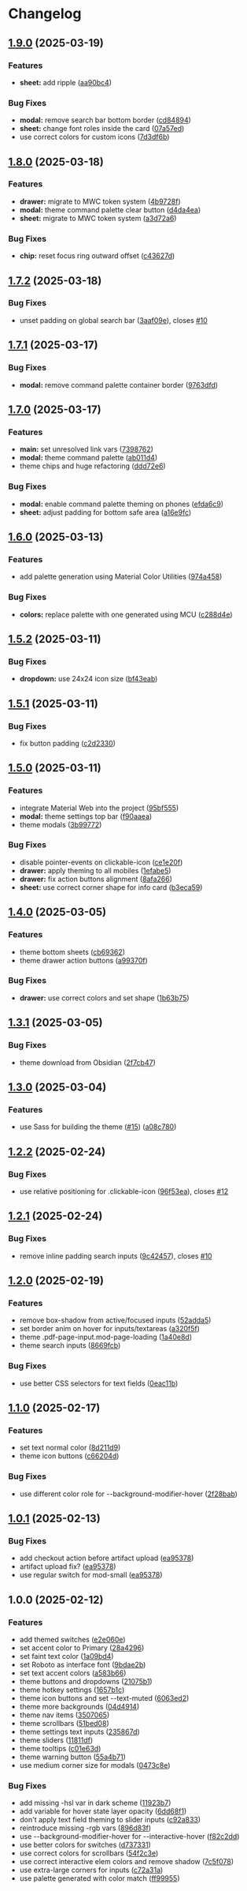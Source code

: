 # Changelog

## [1.9.0](https://github.com/HarmfulBreeze/obsidian-material-3-theme/compare/1.8.0...1.9.0) (2025-03-19)


### Features

* **sheet:** add ripple ([aa90bc4](https://github.com/HarmfulBreeze/obsidian-material-3-theme/commit/aa90bc431682a974973ecbf6f284772a8f52cd40))


### Bug Fixes

* **modal:** remove search bar bottom border ([cd84894](https://github.com/HarmfulBreeze/obsidian-material-3-theme/commit/cd8489467afbf4e25069bf925233ff26d9ec543e))
* **sheet:** change font roles inside the card ([07a57ed](https://github.com/HarmfulBreeze/obsidian-material-3-theme/commit/07a57edbe1f2be541f70d98b95c17380379d1bb0))
* use correct colors for custom icons ([7d3df6b](https://github.com/HarmfulBreeze/obsidian-material-3-theme/commit/7d3df6b0f1fbaee4f66d4191eb05404630e2b870))

## [1.8.0](https://github.com/HarmfulBreeze/obsidian-material-3-theme/compare/1.7.2...1.8.0) (2025-03-18)


### Features

* **drawer:** migrate to MWC token system ([4b9728f](https://github.com/HarmfulBreeze/obsidian-material-3-theme/commit/4b9728fb32a1fa015844a90396c2b24d950130d8))
* **modal:** theme command palette clear button ([d4da4ea](https://github.com/HarmfulBreeze/obsidian-material-3-theme/commit/d4da4eabc64e458ddb32f16d097269ecad719417))
* **sheet:** migrate to MWC token system ([a3d72a6](https://github.com/HarmfulBreeze/obsidian-material-3-theme/commit/a3d72a6df530365bd2e576fafbead3076785e819))


### Bug Fixes

* **chip:** reset focus ring outward offset ([c43627d](https://github.com/HarmfulBreeze/obsidian-material-3-theme/commit/c43627df859c18428535712577d57f16139f7c94))

## [1.7.2](https://github.com/HarmfulBreeze/obsidian-material-3-theme/compare/1.7.1...1.7.2) (2025-03-18)


### Bug Fixes

* unset padding on global search bar ([3aaf09e](https://github.com/HarmfulBreeze/obsidian-material-3-theme/commit/3aaf09ee00d9bff4e91f0df9538041b35cdcfbaf)), closes [#10](https://github.com/HarmfulBreeze/obsidian-material-3-theme/issues/10)

## [1.7.1](https://github.com/HarmfulBreeze/obsidian-material-3-theme/compare/1.7.0...1.7.1) (2025-03-17)


### Bug Fixes

* **modal:** remove command palette container border ([9763dfd](https://github.com/HarmfulBreeze/obsidian-material-3-theme/commit/9763dfd4ae1a6586b9bbfb3544bbf3f604614d77))

## [1.7.0](https://github.com/HarmfulBreeze/obsidian-material-3-theme/compare/1.6.0...1.7.0) (2025-03-17)


### Features

* **main:** set unresolved link vars ([7398762](https://github.com/HarmfulBreeze/obsidian-material-3-theme/commit/73987628c5c0f6d0f29723d45e700cbf7d494776))
* **modal:** theme command palette ([ab011d4](https://github.com/HarmfulBreeze/obsidian-material-3-theme/commit/ab011d4aed5f9dd8b212669d1f4954ffceb93626))
* theme chips and huge refactoring ([ddd72e6](https://github.com/HarmfulBreeze/obsidian-material-3-theme/commit/ddd72e66aaa93bbcce3f2140d3059c771040ae0b))


### Bug Fixes

* **modal:** enable command palette theming on phones ([efda6c9](https://github.com/HarmfulBreeze/obsidian-material-3-theme/commit/efda6c9d3449db4b60a45270db1c5bd9cb142834))
* **sheet:** adjust padding for bottom safe area ([a16e9fc](https://github.com/HarmfulBreeze/obsidian-material-3-theme/commit/a16e9fc70d3ba7c022733b20b9f81e9941dcd8b5))

## [1.6.0](https://github.com/HarmfulBreeze/obsidian-material-3-theme/compare/1.5.2...1.6.0) (2025-03-13)


### Features

* add palette generation using Material Color Utilities ([974a458](https://github.com/HarmfulBreeze/obsidian-material-3-theme/commit/974a458b9d47440ce4b2815321704efb0d20d0ad))


### Bug Fixes

* **colors:** replace palette with one generated using MCU ([c288d4e](https://github.com/HarmfulBreeze/obsidian-material-3-theme/commit/c288d4ef38fe0519da482c0f85f6161e5ddc4a9e))

## [1.5.2](https://github.com/HarmfulBreeze/obsidian-material-3-theme/compare/1.5.1...1.5.2) (2025-03-11)


### Bug Fixes

* **dropdown:** use 24x24 icon size ([bf43eab](https://github.com/HarmfulBreeze/obsidian-material-3-theme/commit/bf43eab01666832688c4cdbccdecfd41fda7e1dc))

## [1.5.1](https://github.com/HarmfulBreeze/obsidian-material-3-theme/compare/1.5.0...1.5.1) (2025-03-11)


### Bug Fixes

* fix button padding ([c2d2330](https://github.com/HarmfulBreeze/obsidian-material-3-theme/commit/c2d2330111283cabbee2606362e6ed5f6d0ddb7e))

## [1.5.0](https://github.com/HarmfulBreeze/obsidian-material-3-theme/compare/1.4.0...1.5.0) (2025-03-11)


### Features

* integrate Material Web into the project ([95bf555](https://github.com/HarmfulBreeze/obsidian-material-3-theme/commit/95bf555845710f679090c6344bf8583c7dfef38c))
* **modal:** theme settings top bar ([f90aaea](https://github.com/HarmfulBreeze/obsidian-material-3-theme/commit/f90aaea3931359cdb6526f1e3f4e4ba617fc1144))
* theme modals ([3b99772](https://github.com/HarmfulBreeze/obsidian-material-3-theme/commit/3b997725256c86f3d6a61040f0423748e88b6b25))


### Bug Fixes

* disable pointer-events on clickable-icon ([ce1e20f](https://github.com/HarmfulBreeze/obsidian-material-3-theme/commit/ce1e20ff13ccb10c736a28244b8d04576d576fc1))
* **drawer:** apply theming to all mobiles ([1efabe5](https://github.com/HarmfulBreeze/obsidian-material-3-theme/commit/1efabe5239f2d6e6e636810c84645d890945fd6d))
* **drawer:** fix action buttons alignment ([8afa266](https://github.com/HarmfulBreeze/obsidian-material-3-theme/commit/8afa2663b59ee9eaf13b43941d80f481cde6169e))
* **sheet:** use correct corner shape for info card ([b3eca59](https://github.com/HarmfulBreeze/obsidian-material-3-theme/commit/b3eca5914b245cef0c3b8efd92ee35fe9e384413))

## [1.4.0](https://github.com/HarmfulBreeze/obsidian-material-3-theme/compare/1.3.1...1.4.0) (2025-03-05)


### Features

* theme bottom sheets ([cb69362](https://github.com/HarmfulBreeze/obsidian-material-3-theme/commit/cb693621763ce26b4b0166f4beaa1bf9b688c7a2))
* theme drawer action buttons ([a99370f](https://github.com/HarmfulBreeze/obsidian-material-3-theme/commit/a99370f56da0f5b30245ebc668263b8f9386fec8))


### Bug Fixes

* **drawer:** use correct colors and set shape ([1b63b75](https://github.com/HarmfulBreeze/obsidian-material-3-theme/commit/1b63b759503f2b450c39fd94c051555c7669c620))

## [1.3.1](https://github.com/HarmfulBreeze/obsidian-material-3-theme/compare/v1.3.0...1.3.1) (2025-03-05)


### Bug Fixes

* theme download from Obsidian ([2f7cb47](https://github.com/HarmfulBreeze/obsidian-material-3-theme/commit/2f7cb471ec5615e7e52654e1c03abd29629307e8))

## [1.3.0](https://github.com/HarmfulBreeze/obsidian-material-3-theme/compare/v1.2.2...v1.3.0) (2025-03-04)


### Features

* use Sass for building the theme ([#15](https://github.com/HarmfulBreeze/obsidian-material-3-theme/issues/15)) ([a08c780](https://github.com/HarmfulBreeze/obsidian-material-3-theme/commit/a08c780015fd27d493849ddf876ec74258312de5))

## [1.2.2](https://github.com/HarmfulBreeze/obsidian-material-3-theme/compare/v1.2.1...v1.2.2) (2025-02-24)


### Bug Fixes

* use relative positioning for .clickable-icon ([96f53ea](https://github.com/HarmfulBreeze/obsidian-material-3-theme/commit/96f53eaa02bba722d965f42be16f5fd85433ada5)), closes [#12](https://github.com/HarmfulBreeze/obsidian-material-3-theme/issues/12)

## [1.2.1](https://github.com/HarmfulBreeze/obsidian-material-3-theme/compare/v1.2.0...v1.2.1) (2025-02-24)


### Bug Fixes

* remove inline padding search inputs ([9c42457](https://github.com/HarmfulBreeze/obsidian-material-3-theme/commit/9c424571864b232986f79d427e46bb8550de2f9b)), closes [#10](https://github.com/HarmfulBreeze/obsidian-material-3-theme/issues/10)

## [1.2.0](https://github.com/HarmfulBreeze/obsidian-material-3-theme/compare/v1.1.0...v1.2.0) (2025-02-19)


### Features

* remove box-shadow from active/focused inputs ([52adda5](https://github.com/HarmfulBreeze/obsidian-material-3-theme/commit/52adda53e6bc5d2a2ed622583dde42bf0e0383bc))
* set border anim on hover for inputs/textareas ([a320f5f](https://github.com/HarmfulBreeze/obsidian-material-3-theme/commit/a320f5fda6f53b663cb2f2eb1f4234d2884bafd0))
* theme .pdf-page-input.mod-page-loading ([1a40e8d](https://github.com/HarmfulBreeze/obsidian-material-3-theme/commit/1a40e8d3f3d1a38a0b686664cbf0071ea525f164))
* theme search inputs ([8669fcb](https://github.com/HarmfulBreeze/obsidian-material-3-theme/commit/8669fcbf3805097548993d458f0bd02eb68888e3))


### Bug Fixes

* use better CSS selectors for text fields ([0eac11b](https://github.com/HarmfulBreeze/obsidian-material-3-theme/commit/0eac11b65bfcdb799a1d9f5e740b8f37f7677da4))

## [1.1.0](https://github.com/HarmfulBreeze/obsidian-material-3-theme/compare/v1.0.1...v1.1.0) (2025-02-17)


### Features

* set text normal color ([8d211d9](https://github.com/HarmfulBreeze/obsidian-material-3-theme/commit/8d211d985f281f34b418d061c3e2257ddf98cac0))
* theme icon buttons ([c66204d](https://github.com/HarmfulBreeze/obsidian-material-3-theme/commit/c66204d05df0ec86f1c628779d2fd1ff38765f08))


### Bug Fixes

* use different color role for --background-modifier-hover ([2f28bab](https://github.com/HarmfulBreeze/obsidian-material-3-theme/commit/2f28bab6eadb31e2b3b29215fe5d2e8b20bb198b))

## [1.0.1](https://github.com/HarmfulBreeze/obsidian-material-3-theme/compare/v1.0.0...v1.0.1) (2025-02-13)


### Bug Fixes

* add checkout action before artifact upload ([ea95378](https://github.com/HarmfulBreeze/obsidian-material-3-theme/commit/ea95378d0342e723953ef31b829dda4f766c3344))
* artifact upload fix? ([ea95378](https://github.com/HarmfulBreeze/obsidian-material-3-theme/commit/ea95378d0342e723953ef31b829dda4f766c3344))
* use regular switch for mod-small ([ea95378](https://github.com/HarmfulBreeze/obsidian-material-3-theme/commit/ea95378d0342e723953ef31b829dda4f766c3344))

## 1.0.0 (2025-02-12)


### Features

* add themed switches ([e2e060e](https://github.com/HarmfulBreeze/obsidian-material-3-theme/commit/e2e060eb0f0c03701e7a1fc14c9c32ff6937165d))
* set accent color to Primary ([28a4296](https://github.com/HarmfulBreeze/obsidian-material-3-theme/commit/28a42963fd5c3dd961edcb1ecb10e1a1836dd2a3))
* set faint text color ([1a09bd4](https://github.com/HarmfulBreeze/obsidian-material-3-theme/commit/1a09bd4937665745fa0ca7ffd5c59b063c51b8a5))
* set Roboto as interface font ([9bdae2b](https://github.com/HarmfulBreeze/obsidian-material-3-theme/commit/9bdae2b23cc2cc0ac0eb855d9505145ad5b4ce07))
* set text accent colors ([a583b66](https://github.com/HarmfulBreeze/obsidian-material-3-theme/commit/a583b6647ba49552b40c233f4708a3f665a02c46))
* theme buttons and dropdowns ([21075b1](https://github.com/HarmfulBreeze/obsidian-material-3-theme/commit/21075b1b5ca86e96041e074af92ed9787a9af980))
* theme hotkey settings ([1657b1c](https://github.com/HarmfulBreeze/obsidian-material-3-theme/commit/1657b1c1df4754bf12e23f041947fbc7dfb27e6a))
* theme icon buttons and set --text-muted ([6063ed2](https://github.com/HarmfulBreeze/obsidian-material-3-theme/commit/6063ed20e93d137afa260a3e762b29c70810d99e))
* theme more backgrounds ([04d4914](https://github.com/HarmfulBreeze/obsidian-material-3-theme/commit/04d491478c1c8c3736737e21a91fc34166f6985b))
* theme nav items ([3507065](https://github.com/HarmfulBreeze/obsidian-material-3-theme/commit/3507065b755848436395202f6196fa22a14c4a7a))
* theme scrollbars ([51bed08](https://github.com/HarmfulBreeze/obsidian-material-3-theme/commit/51bed08c1acd7d24ce5d748c110815db7075d4b1))
* theme settings text inputs ([235867d](https://github.com/HarmfulBreeze/obsidian-material-3-theme/commit/235867d536ff863d27530f5e1984115bfeda50c8))
* theme sliders ([11811df](https://github.com/HarmfulBreeze/obsidian-material-3-theme/commit/11811dfc3538ba8b66eef68709cb55c682e030d9))
* theme tooltips ([c01e63d](https://github.com/HarmfulBreeze/obsidian-material-3-theme/commit/c01e63d91dfb6e178c0a45671bf46c067c6593b1))
* theme warning button ([55a4b71](https://github.com/HarmfulBreeze/obsidian-material-3-theme/commit/55a4b711fb89f96a14d70876544c07ac56922a94))
* use medium corner size for modals ([0473c8e](https://github.com/HarmfulBreeze/obsidian-material-3-theme/commit/0473c8ed23adce27480011912d8cbec22c997024))


### Bug Fixes

* add missing -hsl var in dark scheme ([11923b7](https://github.com/HarmfulBreeze/obsidian-material-3-theme/commit/11923b7037658a029409d807a69535ea6ae15df8))
* add variable for hover state layer opacity ([6dd68f1](https://github.com/HarmfulBreeze/obsidian-material-3-theme/commit/6dd68f1fb6d44d3b5b89620298ba057478f3cb45))
* don't apply text field theming to slider inputs ([c92a833](https://github.com/HarmfulBreeze/obsidian-material-3-theme/commit/c92a8336e0e4b8a5c19672a7ca8e29da253db797))
* reintroduce missing -rgb vars ([896d83f](https://github.com/HarmfulBreeze/obsidian-material-3-theme/commit/896d83f6295e177293396ff8385f860699fdf21f))
* use --background-modifier-hover for --interactive-hover ([f82c2dd](https://github.com/HarmfulBreeze/obsidian-material-3-theme/commit/f82c2dd44531ae29c9475098daf9288ffe7e21e8))
* use better colors for switches ([d737331](https://github.com/HarmfulBreeze/obsidian-material-3-theme/commit/d73733101aee34074ad23654cbee20a0fdc1c931))
* use correct colors for scrollbars ([54f2c3e](https://github.com/HarmfulBreeze/obsidian-material-3-theme/commit/54f2c3e1a2c6153d1351488a8bc56871e87f5a4f))
* use correct interactive elem colors and remove shadow ([7c5f078](https://github.com/HarmfulBreeze/obsidian-material-3-theme/commit/7c5f07806ef9887041c296cf88c3272125bba56e))
* use extra-large corners for inputs ([c72a31a](https://github.com/HarmfulBreeze/obsidian-material-3-theme/commit/c72a31a95395c84e488de3bb982b4f18c275b415))
* use palette generated with color match ([ff99955](https://github.com/HarmfulBreeze/obsidian-material-3-theme/commit/ff999556971e086813a8f9d4e5650c3b57376725))
